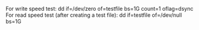 For write speed test: dd if=/dev/zero of=testfile bs=1G count=1 oflag=dsync
For read speed test (after creating a test file): dd if=testfile of=/dev/null bs=1G